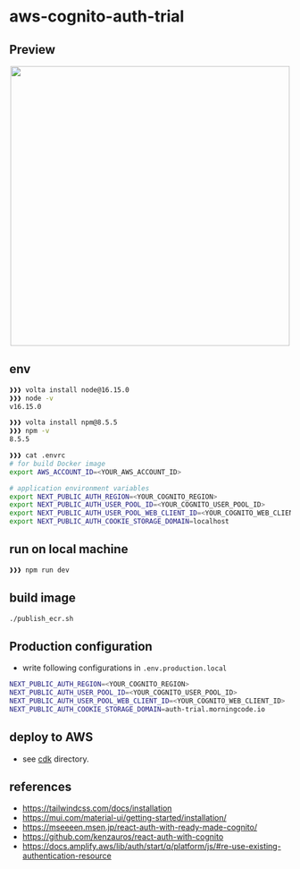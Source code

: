 # aws-cognito-auth-trial

## Preview
<p align="center">
  <img src="https://user-images.githubusercontent.com/5608492/165056966-4cea4f7d-82c8-40df-8e0c-c1b91e90a373.png" width="500">
</p>

## env

```bash
❱❱❱ volta install node@16.15.0
❱❱❱ node -v
v16.15.0

❱❱❱ volta install npm@8.5.5
❱❱❱ npm -v
8.5.5
```

```bash
❱❱❱ cat .envrc
# for build Docker image
export AWS_ACCOUNT_ID=<YOUR_AWS_ACCOUNT_ID>

# application environment variables
export NEXT_PUBLIC_AUTH_REGION=<YOUR_COGNITO_REGION>
export NEXT_PUBLIC_AUTH_USER_POOL_ID=<YOUR_COGNITO_USER_POOL_ID>
export NEXT_PUBLIC_AUTH_USER_POOL_WEB_CLIENT_ID=<YOUR_COGNITO_WEB_CLIENT_ID>
export NEXT_PUBLIC_AUTH_COOKIE_STORAGE_DOMAIN=localhost
```

## run on local machine

```bash
❱❱❱ npm run dev
```

## build image

```bash
./publish_ecr.sh
```

## Production configuration

- write following configurations in `.env.production.local`

```bash
NEXT_PUBLIC_AUTH_REGION=<YOUR_COGNITO_REGION>
NEXT_PUBLIC_AUTH_USER_POOL_ID=<YOUR_COGNITO_USER_POOL_ID>
NEXT_PUBLIC_AUTH_USER_POOL_WEB_CLIENT_ID=<YOUR_COGNITO_WEB_CLIENT_ID>
NEXT_PUBLIC_AUTH_COOKIE_STORAGE_DOMAIN=auth-trial.morningcode.io
```

## deploy to AWS

- see [cdk](https://github.com/otajisan/aws-cognito-auth-trial/tree/main/cdk) directory.

## references
- https://tailwindcss.com/docs/installation
- https://mui.com/material-ui/getting-started/installation/
- https://mseeeen.msen.jp/react-auth-with-ready-made-cognito/
- https://github.com/kenzauros/react-auth-with-cognito
- https://docs.amplify.aws/lib/auth/start/q/platform/js/#re-use-existing-authentication-resource
